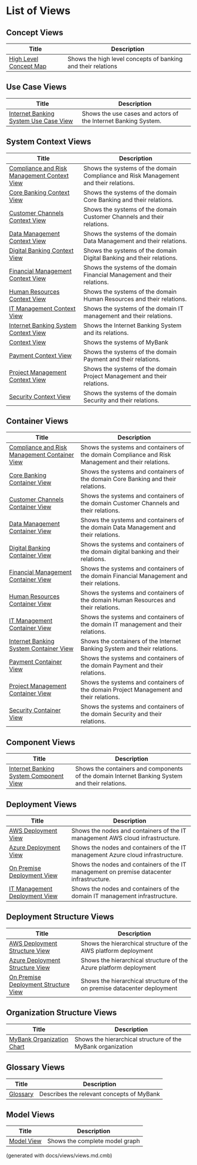 # List of Views

## Concept Views
| Title | Description |
|---|---|
| [High Level Concept Map](./mybank/concepts/concept-view.md) | Shows the high level concepts of banking and their relations |
## Use Case Views
| Title | Description |
|---|---|
| [Internet Banking System Use Case View](./mybank/digital-banking/internet-banking-system/use-case-view.md) | Shows the use cases and actors of the Internet Banking System. |
## System Context Views
| Title | Description |
|---|---|
| [Compliance and Risk Management Context View](./mybank/compliance/context-view.md) | Shows the systems of the domain Compliance and Risk Management and their relations. |
| [Core Banking Context View](./mybank/core-banking/context-view.md) | Shows the systems of the domain Core Banking and their relations. |
| [Customer Channels Context View](./mybank/customer-channels/context-view.md) | Shows the systems of the domain Customer Channels and their relations. |
| [Data Management Context View](./mybank/data-management/context-view.md) | Shows the systems of the domain Data Management and their relations. |
| [Digital Banking Context View](./mybank/digital-banking/context-view.md) | Shows the systems of the domain Digital Banking and their relations. |
| [Financial Management Context View](./mybank/financial-management/context-view.md) | Shows the systems of the domain Financial Management and their relations. |
| [Human Resources Context View](./mybank/human-resources/context-view.md) | Shows the systems of the domain Human Resources and their relations. |
| [IT Management Context View](./mybank/it-management/context-view.md) | Shows the systems of the domain IT management and their relations. |
| [Internet Banking System Context View](./mybank/digital-banking/internet-banking-system/context-view.md) | Shows the Internet Banking System and its relations. |
| [Context View](./mybank/context-view.md) | Shows the systems of MyBank |
| [Payment Context View](./mybank/payment/context-view.md) | Shows the systems of the domain Payment and their relations. |
| [Project Management Context View](./mybank/project-management/context-view.md) | Shows the systems of the domain Project Management and their relations. |
| [Security Context View](./mybank/security/context-view.md) | Shows the systems of the domain Security and their relations. |
## Container Views
| Title | Description |
|---|---|
| [Compliance and Risk Management Container View](./mybank/compliance/container-view.md) | Shows the systems and containers of the domain Compliance and Risk Management and their relations. |
| [Core Banking Container View](./mybank/core-banking/container-view.md) | Shows the systems and containers of the domain Core Banking and their relations. |
| [Customer Channels Container View](./mybank/customer-channels/container-view.md) | Shows the systems and containers of the domain Customer Channels and their relations. |
| [Data Management Container View](./mybank/data-management/container-view.md) | Shows the systems and containers of the domain Data Management and their relations. |
| [Digital Banking Container View](./mybank/digital-banking/container-view.md) | Shows the systems and containers of the domain digital banking and their relations. |
| [Financial Management Container View](./mybank/financial-management/container-view.md) | Shows the systems and containers of the domain Financial Management and their relations. |
| [Human Resources Container View](./mybank/human-resources/container-view.md) | Shows the systems and containers of the domain Human Resources and their relations. |
| [IT Management Container View](./mybank/it-management/container-view.md) | Shows the systems and containers of the domain IT management and their relations. |
| [Internet Banking System Container View](./mybank/digital-banking/internet-banking-system/container-view.md) | Shows the containers of the Internet Banking System and their relations. |
| [Payment Container View](./mybank/payment/container-view.md) | Shows the systems and containers of the domain Payment and their relations. |
| [Project Management Container View](./mybank/project-management/container-view.md) | Shows the systems and containers of the domain Project Management and their relations. |
| [Security Container View](./mybank/security/container-view.md) | Shows the systems and containers of the domain Security and their relations. |
## Component Views
| Title | Description |
|---|---|
| [Internet Banking System Component View](./mybank/digital-banking/internet-banking-system/component-view.md) | Shows the containers and components of the domain Internet Banking System and their relations. |
## Deployment Views
| Title | Description |
|---|---|
| [AWS Deployment View](./mybank/it-management/aws/deployment-view.md) | Shows the nodes and containers of the IT management AWS cloud infrastructure. |
| [Azure Deployment View](./mybank/it-management/azure/deployment-view.md) | Shows the nodes and containers of the IT management Azure cloud infrastructure. |
| [On Premise Deployment View](./mybank/it-management/onprem/deployment-view.md) | Shows the nodes and containers of the IT management on premise datacenter infrastructure. |
| [IT Management Deployment View](./mybank/it-management/deployment-view.md) | Shows the nodes and containers of the domain IT management infrastructure. |
## Deployment Structure Views
| Title | Description |
|---|---|
| [AWS Deployment Structure View](./mybank/it-management/aws/aws-deployment-structure-view.md) | Shows the hierarchical structure of the AWS platform deployment |
| [Azure Deployment Structure View](./mybank/it-management/azure/azure-deployment-structure-view.md) | Shows the hierarchical structure of the Azure platform deployment |
| [On Premise Deployment Structure View](./mybank/it-management/onprem/onprem-deployment-structure-view.md) | Shows the hierarchical structure of the on premise datacenter deployment |
## Organization Structure Views
| Title | Description |
|---|---|
| [MyBank Organization Chart](./mybank/organization/organization-structure-view.md) | Shows the hierarchical structure of the MyBank organization |
## Glossary Views
| Title | Description |
|---|---|
| [Glossary](./mybank/glossary.md) | Describes the relevant concepts of MyBank |
## Model Views
| Title | Description |
|---|---|
| [Model View](./mybank/model-view.md) | Shows the complete model graph |


(generated with docs/views/views.md.cmb)

